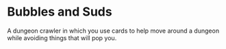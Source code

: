 # Bubbles and Suds

A dungeon crawler in which you use cards to help move around a dungeon while avoiding things that will pop you.
